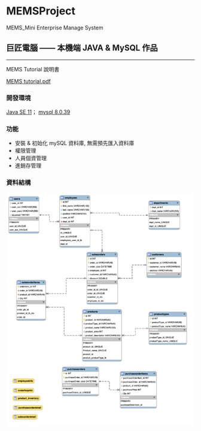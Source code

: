 # MEMSProject
MEMS_Mini Enterprise Manage System

## 巨匠電腦 —— 本機端 JAVA & MySQL 作品

<hr>
MEMS Tutorial 說明書

[MEMS tutorial.pdf](https://github.com/DannyTan8x/MEMSProject/blob/e654ca94ac699a6fb8cb61cc87d5e0cb60394d69/MEMS%20tutorial.pdf) 

### 開發環境
[Java SE 11](https://www.oracle.com/tw/java/technologies/javase/jdk11-archive-downloads.html)；
[mysql 8.0.39](https://dev.mysql.com/downloads/mysql/)

### 功能
<ul type="disk">
<li> 安裝 & 初始化 mySQL 資料庫, 無需預先匯入資料庫</li>
<li> 權限管理 </li>
<li> 人員個資管理 </li>
<li> 進銷存管理 </li>
</ul>

### 資料結構

![DB 結構](https://github.com/DannyTan8x/MEMSProject/blob/42b3ac3e127f0050e2cf91e15e916ae425b37f60/mySQL_DataBase/EER%20Diagram.png "mySQL structure")
